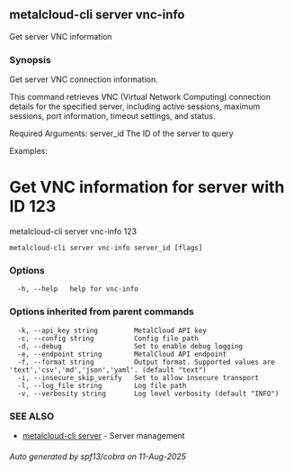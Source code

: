 ## metalcloud-cli server vnc-info

Get server VNC information

### Synopsis

Get server VNC connection information.

This command retrieves VNC (Virtual Network Computing) connection details
for the specified server, including active sessions, maximum sessions,
port information, timeout settings, and status.

Required Arguments:
  server_id              The ID of the server to query

Examples:
  # Get VNC information for server with ID 123
  metalcloud-cli server vnc-info 123


```
metalcloud-cli server vnc-info server_id [flags]
```

### Options

```
  -h, --help   help for vnc-info
```

### Options inherited from parent commands

```
  -k, --api_key string         MetalCloud API key
  -c, --config string          Config file path
  -d, --debug                  Set to enable debug logging
  -e, --endpoint string        MetalCloud API endpoint
  -f, --format string          Output format. Supported values are 'text','csv','md','json','yaml'. (default "text")
  -i, --insecure_skip_verify   Set to allow insecure transport
  -l, --log_file string        Log file path
  -v, --verbosity string       Log level verbosity (default "INFO")
```

### SEE ALSO

* [metalcloud-cli server](metalcloud-cli_server.md)	 - Server management

###### Auto generated by spf13/cobra on 11-Aug-2025
